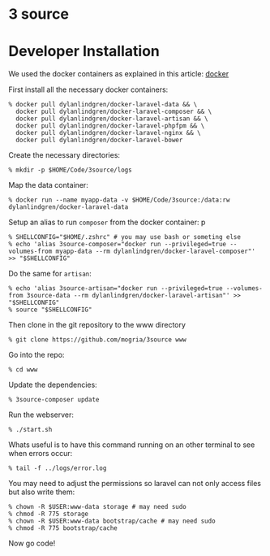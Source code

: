 # 3 source


# Developer Installation

We used the docker containers as explained in this article: [docker]

[docker]: <http://dylanlindgren.com/docker-for-the-laravel-framework>

First install all the necessary docker containers:

    % docker pull dylanlindgren/docker-laravel-data && \
      docker pull dylanlindgren/docker-laravel-composer && \
      docker pull dylanlindgren/docker-laravel-artisan && \
      docker pull dylanlindgren/docker-laravel-phpfpm && \
      docker pull dylanlindgren/docker-laravel-nginx && \
      docker pull dylanlindgren/docker-laravel-bower

Create the necessary directories:

    % mkdir -p $HOME/Code/3source/logs

Map the data container:

    % docker run --name myapp-data -v $HOME/Code/3source:/data:rw dylanlindgren/docker-laravel-data  

Setup an alias to run `composer` from the docker container:
p

    % SHELLCONFIG="$HOME/.zshrc" # you may use bash or someting else
    % echo 'alias 3source-composer="docker run --privileged=true --volumes-from myapp-data --rm dylanlindgren/docker-laravel-composer"' >> "$SHELLCONFIG"

Do the same for `artisan`:

    % echo 'alias 3source-artisan="docker run --privileged=true --volumes-from 3source-data --rm dylanlindgren/docker-laravel-artisan"' >> "$SHELLCONFIG"
    % source "$SHELLCONFIG"

Then clone in the git repository to the www directory

    % git clone https://github.com/mogria/3source www

Go into the repo:

    % cd www
    
Update the dependencies:

    % 3source-composer update

Run the webserver:

    % ./start.sh

Whats useful is to have this command running on an other terminal to see when errors occur:

    % tail -f ../logs/error.log

You may need to adjust the permissions so laravel can not only access files but also write them:

    % chown -R $USER:www-data storage # may need sudo
    % chmod -R 775 storage
    % chown -R $USER:www-data bootstrap/cache # may need sudo
    % chmod -R 775 bootstrap/cache

Now go code!

